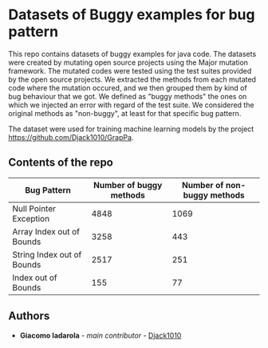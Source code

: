 # Datasets of Buggy examples for bug pattern

This repo contains datasets of buggy examples for java code. The datasets were created by mutating open source projects using the Major mutation framework. The mutated codes were tested using the test suites provided by the open source projects.
We extracted the methods from each mutated code where the mutation occured, and we then grouped them by kind of bug behaviour that we got.
We defined as "buggy methods" the ones on which we injected an error with regard of the test suite. We considered the original methods as "non-buggy", at least for that specific bug pattern.

The dataset were used for training machine learning models by the project https://github.com/Djack1010/GrapPa.

## Contents of the repo

| Bug Pattern   | Number of buggy methods   | Number of non-buggy methods   |
| ------------- | ------------------------- | ------------------------- |
| Null Pointer Exception  | 4848 | 1069 |
| Array Index out of Bounds  | 3258  | 443 |
| String Index out of Bounds  | 2517 | 251 |
| Index out of Bounds  | 155  | 77 |

## Authors

* **Giacomo Iadarola** - *main contributor* - [Djack1010](https://github.com/Djack1010)
